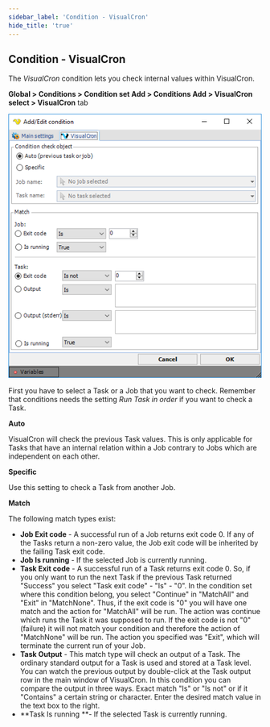 ```yaml
---
sidebar_label: 'Condition - VisualCron'
hide_title: 'true'
---
```


## Condition - VisualCron

The _VisualCron_ condition lets you check internal values within VisualCron.
 
**Global > Conditions > Condition set Add > Conditions Add > VisualCron select > VisualCron** tab

![](../../../static/img/globalconditionsvisualcron.png)

First you have to select a Task or a Job that you want to check. Remember that conditions needs the setting _Run Task in order_ if you want to check a Task.
 
**Auto**

VisualCron will check the previous Task values. This is only applicable for Tasks that have an internal relation within a Job contrary to Jobs which are independent on each other.
 
**Specific**

Use this setting to check a Task from another Job.
 
**Match**

The following match types exist:
* **Job Exit code** - A successful run of a Job returns exit code 0. If any of the Tasks return a non-zero value, the Job exit code will be inherited by the failing Task exit code.
* **Job Is running** - If the selected Job is currently running.
* **Task Exit code** - A successful run of a Task returns exit code 0. So, if you only want to run the next Task if the previous Task returned "Success" you select "Task exit code" - "Is" - "0". In the condition set where this condition belong, you select "Continue" in "MatchAll" and "Exit" in "MatchNone". Thus, if the exit code is "0" you will have one match and the action for "MatchAll" will be run. The action was continue which runs the Task it was supposed to run. If the exit code is not "0" (failure) it will not match your condition and therefore the action of "MatchNone" will be run. The action you specified was "Exit", which will terminate the current run of your Job.
* **Task Output** - This match type will check an output of a Task. The ordinary standard output for a Task is used and stored at a Task level. You can watch the previous output by double-click at the Task output row in the main window of VisualCron. In this condition you can compare the output in three ways. Exact match "Is" or "Is not" or if it "Contains" a certain string or character. Enter the desired match value in the text box to the right.
* **Task Is running **- If the selected Task is currently running.